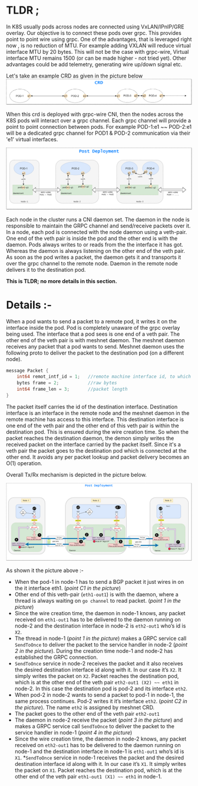 # TLDR ;

In K8S usually pods across nodes are connected using VxLAN/IPnIP/GRE overlay. Our objective is to connect these pods  over grpc. This provides point to point wire using grpc. One of the advantages, that is leveraged right now , is no reduction of MTU. For example adding VXLAN will reduce virtual interface MTU by 20 bytes. This will not be the case with grpc-wire, Virtual interface MTU remains 1500 (or can be made higher - not tried yet). Other advantages could be add telemetry, generating wire up/down signal etc. 

Let's take an example CRD as given in the picture below  
![CRD](./pics/crd.png)

When this crd is deployed with grpc-wire CNI, then the nodes across the K8S pods will interact over a grpc channel. Each grpc channel will provide a point to point connection between pods.  For example POD-1:e1 ~~ POD-2:e1 will be a dedicated grpc channel for POD1 & POD-2 communication via their 'e1' virtual interfaces.   

![DEPLOYMENT](./pics/deployment.png)

Each node in the cluster runs a CNI daemon set. The daemon in the node is responsible to maintain the GRPC channel and send/receive packets over it. In a node, each pod is connected with the node daemon using a veth-pair. One end of the veth pair is inside the pod and the other end is with the daemon. Pods always writes to or reads from the the interface it has got. Whereas the daemon is always listening on the other end of the veth pair. As soon as the pod writes a packet, the daemon gets it and transports it over the grpc channel to the remote node. Daemon in the remote node delivers it to the destination pod.   
  
**This is TLDR; no more details in this section.**  


# Details :-

When a pod wants to send a packet to a remote pod, it writes it on the interface inside the pod. Pod is completely unaware of the grpc overlay being used.  The interface that a pod sees is one end of a veth pair. The other end of the veth pair is with meshnet daemon. The meshnet daemon receives any packet that a pod wants to send. Meshnet daemon uses the following proto to deliver the packet to the destination pod (on a different node).  

```go    
message Packet {
    int64 remot_intf_id = 1;   //remote machine interface id, to which packets to be delivered. 
    bytes frame = 2;           //raw bytes
    int64 frame_len = 3;       //packet length
}
```

The packet itself carries the id of the destination interface. Destination interface is an interface in the remote node and the meshnet daemon in the remote machine has access to this interface. This destination interface is one end of the veth pair and the other end of this veth pair is within the  destination pod. This is ensured during the wire creation time. So when the packet reaches the destination daemon, the demon simply writes the received packet on the interface carried by the packet itself. Since it's a veth pair the packet goes to the destination pod which is connected at the other end. It avoids any per packet lookup and packet delivery becomes an O(1) operation. 

Overall Tx/Rx mechanism is depicted in the picture below. 

![DETAIL](./pics/detail.png)

As shown it the picture above :-  
* When the pod-1 in node-1 has to send a BGP packet it just wires in on the it interface eth1. (*point C1 in the picture*)
* Other end of this veth-pair (`eth1-out1`) is with the daemon, where a thread is always waiting on `go channel` to read packet. (*point 1 in the picture*)
* Since the wire creation time, the daemon in node-1 knows, any packet received on `eth1-out1` has to be delivered to the daemon running on node-2 and the destination interface in node-2 is `eth2-out1` who’s id is `X2`.
* The thread in node-1 (*point 1 in the picture*) makes a GRPC service call `SendToOnce` to deliver the packet to the service handler in node-2 (*point 2  in the picture*). During the creation time node-1 and node-2 has established the GRPC connection.
* `SendToOnce` service in node-2 receives the packet and it also receives the desired destination interface id along with it. In our case it’s `X2`. It simply writes the packet on `X2`. Packet reaches the destination pod, which is at the other end of the veth pair `eth2-out1 (X2) ~~ eth1` in node-2. In this case the destination pod is pod-2 and its interface `eth2`.
* When pod-2 in node-2 wants to send a packet to pod-1 in node-1, the same process continues.  Pod-2 writes it it’s interface `eth2`. (*point C2 in the picture*). The name `eth2` is assigned by meshnet CRD.
* The packet goes to the other end of the veth pair `eth2-out1`
* The daemon in node-2 receive the packet (*point 3 in the picture*) and makes a GRPC service call `SendToOnce` to deliver the packet to the service handler in node-1 (*point 4 in the picture*)
* Since the wire creation time, the daemon in node-2 knows, any packet received on `eth2-out1` has to be delivered to the daemon running on node-1 and the destination interface in node-1 is `eth1-out1` who’s id is `X1`.
*`SendToOnce` service in node-1 receives the packet and the desired destination interface id along with it. In our case it’s `X1`. It simply writes the packet on `X1`. Packet reaches the destination pod, which is at the other end of the veth pair `eth1-out1 (X1) ~~ eth1` in node-1.




